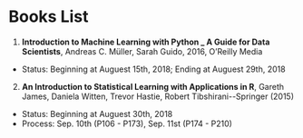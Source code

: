 # Books List

1. **Introduction to Machine Learning with Python _ A Guide for Data Scientists**, Andreas C. Müller, Sarah Guido, 2016, O’Reilly Media
  
 - Status: Beginning at Auguest 15th, 2018; Ending at Auguest 29th, 2018
 
2. **An Introduction to Statistical Learning  with Applications in R**, Gareth James, Daniela Witten, Trevor Hastie, Robert Tibshirani--Springer (2015)

 - Status: Beginning at Auguest 30th, 2018
 - Process: Sep. 10th (P106 - P173), Sep. 11st (P174 - P210)
  
